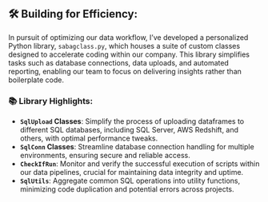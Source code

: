 ## 🛠️ Building for Efficiency:
In pursuit of optimizing our data workflow, I’ve developed a personalized Python library, `sabagclass.py`, which houses a suite of custom classes designed to accelerate coding within our company. This library simplifies tasks such as database connections, data uploads, and automated reporting, enabling our team to focus on delivering insights rather than boilerplate code.
  ### 📚 Library Highlights:
  - **`SqlUpload` Classes**: Simplify the process of uploading dataframes to different SQL databases, including SQL Server, AWS Redshift, and others, with optimal performance tweaks.
  - **`SqlConn` Classes**: Streamline database connection handling for multiple environments, ensuring secure and reliable access.
  - **`CheckIfRun`**: Monitor and verify the successful execution of scripts within our data pipelines, crucial for maintaining data integrity and uptime.
  - **`SqlUtils`**: Aggregate common SQL operations into utility functions, minimizing code duplication and potential errors across projects.

